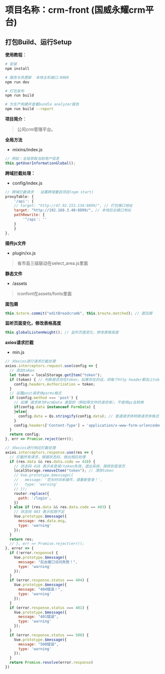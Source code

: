 # 项目名称：crm-front (国威永耀crm平台)

> 

## 打包Build、运行Setup

**使用教程**：

``` bash
# 安装
npm install

# 服务与热更新  本地主机端口:8080
npm run dev

# 打包发布
npm run build

# 为生产构建并查看bundle analyzer报告
npm run build --report
```

**项目简介**：

> 公司crm管理平台。



**全局方法**
- mixins/index.js

```javascript
// 例如：全局获取当前用户信息
this.getUserInformationGlobal();
```

**跨域拦截处理：**
- config/index.js
```javascript
// 跨域拦截请求   设置跨域重启项目(npm start)
proxyTable: {
    '/api': {
    // target: "http://47.92.153.134:8899/", // 打包接口地址
    target: "http://192.168.3.40:8899/", // 本地后台接口地址
    pathRewrite: {
        '^/api': ''
    }
    }
},
```

**插件js文件**
- plugin/xx.js
> 省市县三级联动在select_area.js里面

**静态文件**
- /assets
> iconfont在assets/fonts里面
    
**面包屑**
```javascript
this.$store.commit("editBreadcrumb", this.$route.matched); // 面包屑
```

**监听页面变化，修改表格高度**
```javascript
this.globalListenHeight(); // 监听页面变化，修改表格高度
```

**axios请求拦截**
- min.js

```javascript
// 对axios进行请求拦截处理  
axios.interceptors.request.use(config => {
  // 添加token
  let token = localStorage.getItem("token");
  if (token) { // 判断是否存在token，如果存在的话，则每个http header都加上token
    config.headers.Authorization = token;
  }
  // 设置post请求体parms格式
  if (config.method === 'post') {
    // 如果 请求体为FormData 类型的（例如带文件的请求体），不使用qs去转换
    if(config.data instanceof FormData) {
    }else{
      config.data = Qs.stringify(config.data); // 普通请求体转换请求体格式
    }
    config.headers['Content-Type'] = 'application/x-www-form-urlencoded';
  }
  return config;
}, err => Promise.reject(err));
```
```javascript
// 对axios进行响应拦截处理
axios.interceptors.response.use(res => {
  // 拦截所有请求，根据状态码，做出相应处理
  if (res.data && res.data.code == 418) {
    // 状态码 418 表示未登录/token失效，退出系统，跳转到登录页
    localStorage.removeItem("token"); // 清除token
    // Vue.prototype.$message({
    //   message: '您长时间未操作，请重新登录！',
    //   type: 'warning'
    // });
    router.replace({
      path: '/login',
    })
  } else if (res.data && res.data.code == 403) {
    // 状态码 403 表示权限不足
    Vue.prototype.$message({
      message: res.data.msg,
      type: 'warning'
    });
  }
  return res;
  // }, err => Promise.reject(err));
}, error => {
  if (!error.response) {
    Vue.prototype.$message({
      message: "后台接口访问失败！",
      type: 'warning'
    });
  }
  if (error.response.status === 404) {
    Vue.prototype.$message({
      message: "404错误！",
      type: 'warning'
    });
  }
  if (error.response.status === 401) {
    Vue.prototype.$message({
      message: "401错误",
      type: 'warning'
    });
  }
  if (error.response.status === 500) {
    Vue.prototype.$message({
      message: "500错误",
      type: 'warning'
    });
  }
  return Promise.resolve(error.response)
})
```
